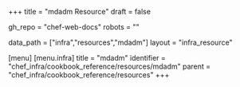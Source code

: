 +++
title = "mdadm Resource"
draft = false

gh_repo = "chef-web-docs"
robots = ""

data_path = ["infra","resources","mdadm"]
layout = "infra_resource"


[menu]
  [menu.infra]
    title = "mdadm"
    identifier = "chef_infra/cookbook_reference/resources/mdadm"
    parent = "chef_infra/cookbook_reference/resources"
+++

<!-- The contents of this page are automatically generated from the mdadm.yaml file in the data directory. -->
<!-- To suggest a change, edit the https://github.com/chef/chef/blob/master/lib/chef/resource/mdadm.rb file
      and submit a pull request to the https://github.com/chef/chef repository. -->
